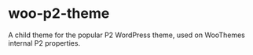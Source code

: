 woo-p2-theme
============

A child theme for the popular P2 WordPress theme, used on WooThemes internal P2 properties.
